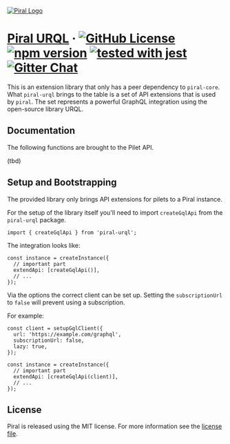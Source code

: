[![Piral Logo](https://github.com/smapiot/piral/raw/master/docs/assets/logo.png)](https://piral.io)

# [Piral URQL](https://piral.io) &middot; [![GitHub License](https://img.shields.io/badge/license-MIT-blue.svg)](https://github.com/smapiot/piral/blob/master/LICENSE) [![npm version](https://img.shields.io/npm/v/piral-urql.svg?style=flat)](https://www.npmjs.com/package/piral-urql) [![tested with jest](https://img.shields.io/badge/tested_with-jest-99424f.svg)](https://jestjs.io) [![Gitter Chat](https://badges.gitter.im/gitterHQ/gitter.png)](https://gitter.im/piral-io/community)

This is an extension library that only has a peer dependency to `piral-core`. What `piral-urql` brings to the table is a set of API extensions that is used by `piral`. The set represents a powerful GraphQL integration using the open-source library URQL.

## Documentation

The following functions are brought to the Pilet API.

(tbd)

## Setup and Bootstrapping

The provided library only brings API extensions for pilets to a Piral instance.

For the setup of the library itself you'll need to import `createGqlApi` from the `piral-urql` package.

```tsx
import { createGqlApi } from 'piral-urql';
```

The integration looks like:

```tsx
const instance = createInstance({
  // important part
  extendApi: [createGqlApi()],
  // ...
});
```

Via the options the correct client can be set up. Setting the `subscriptionUrl` to `false` will prevent using a subscription.

For example:

```tsx
const client = setupGqlClient({
  url: 'https://example.com/graphql',
  subscriptionUrl: false,
  lazy: true,
});

const instance = createInstance({
  // important part
  extendApi: [createGqlApi(client)],
  // ...
});
```

## License

Piral is released using the MIT license. For more information see the [license file](./LICENSE).
